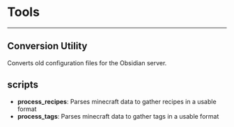 # Tools
---
## Conversion Utility
Converts old configuration files for the Obsidian server.
## scripts
- **process_recipes**: Parses minecraft data to gather recipes in a usable format
- **process_tags**: Parses minecraft data to gather tags in a usable format
